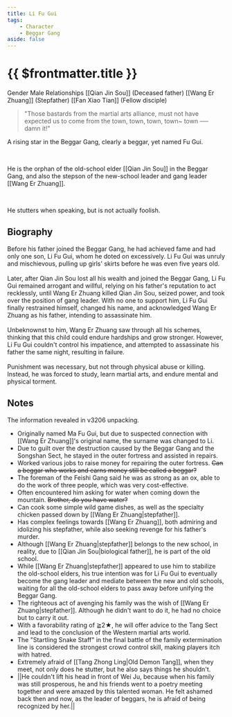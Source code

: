 ```yaml
---
title: Li Fu Gui
tags:
    - Character
    - Beggar Gang
aside: false
---
```


# {{ $frontmatter.title }}

<ChTabs position="bottom">
	<ChTab title="Li Fu Gui">
		<Ch src='/images/characters/special809/normal.webp' position='right'/>
		<ChName nameZh='李富貴' nameEn='Li Fu Gui' position='right' />
		<ChTable>
			<ChTr>
				<ChTd isTitle=true>
					Gender
				</ChTd>
				<ChTd>
					Male
				</ChTd>
			</ChTr>
			<ChTr>
				<ChTd isTitle=true position='center'>
					Relationships
				</ChTd>
			</ChTr>
			<ChTr>
				<ChTd position='center'>
					[[Qian Jin Sou]] (Deceased father)
				</ChTd>
			</ChTr>
			<ChTr>
				<ChTd position='center'>
					[[Wang Er Zhuang]] (Stepfather)
				</ChTd>
			</ChTr>
			<ChTr>
				<ChTd position='center'>
					[[Fan Xiao Tian]] (Fellow disciple)
				</ChTd>
			</ChTr>
		</ChTable>
	</ChTab>
</ChTabs>

> "Those bastards from the martial arts alliance, must not have expected us to come from the town, town, town, town~ town ── damn it!"

A rising star in the Beggar Gang, clearly a beggar, yet named Fu Gui.

<br>

He is the orphan of the old-school elder [[Qian Jin Sou]] in the Beggar Gang, and also the stepson of the new-school leader and gang leader [[Wang Er Zhuang]].

<br>

He stutters when speaking, but is not actually foolish.

## Biography

<Tabs>
  <Tab title="Biography One">
	Before his father joined the Beggar Gang, he had achieved fame and had only one son, Li Fu Gui, whom he doted on excessively. Li Fu Gui was unruly and mischievous, pulling up girls' skirts before he was even five years old.<br><br>
	Later, after Qian Jin Sou lost all his wealth and joined the Beggar Gang, Li Fu Gui remained arrogant and willful, relying on his father's reputation to act recklessly, until Wang Er Zhuang killed Qian Jin Sou, seized power, and took over the position of gang leader. With no one to support him, Li Fu Gui finally restrained himself, changed his name, and acknowledged Wang Er Zhuang as his father, intending to assassinate him.<br><br>
	Unbeknownst to him, Wang Er Zhuang saw through all his schemes, thinking that this child could endure hardships and grow stronger. However, Li Fu Gui couldn't control his impatience, and attempted to assassinate his father the same night, resulting in failure.<br><br>
	Punishment was necessary, but not through physical abuse or killing. Instead, he was forced to study, learn martial arts, and endure mental and physical torment.
  </Tab>
</Tabs>

## Notes

The information revealed in v3206 unpacking.

-   Originally named Ma Fu Gui, but due to suspected connection with [[Wang Er Zhuang]]'s original name, the surname was changed to Li.
-   Due to guilt over the destruction caused by the Beggar Gang and the Songshan Sect, he stayed in the outer fortress and assisted in repairs.
-   Worked various jobs to raise money for repairing the outer fortress. ~~Can a beggar who works and earns money still be called a beggar?~~
-   The foreman of the Feishi Gang said he was as strong as an ox, able to do the work of three people, which was very cost-effective.
-   Often encountered him asking for water when coming down the mountain. ~~Brother, do you have water?~~
-   Can cook some simple wild game dishes, as well as the specialty chicken passed down by [[Wang Er Zhuang|stepfather]].
-   Has complex feelings towards [[Wang Er Zhuang]], both admiring and idolizing his stepfather, while also seeking revenge for his father's murder.
-   Although [[Wang Er Zhuang|stepfather]] belongs to the new school, in reality, due to [[Qian Jin Sou|biological father]], he is part of the old school.
-   While [[Wang Er Zhuang|stepfather]] appeared to use him to stabilize the old-school elders, his true intention was for Li Fu Gui to eventually become the gang leader and mediate between the new and old schools, waiting for all the old-school elders to pass away before unifying the Beggar Gang.
-   The righteous act of avenging his family was the wish of [[Wang Er Zhuang|stepfather]]. Although he didn't want to do it, he had no choice but to carry it out.
-   With a favorability rating of ≧2★, he will offer advice to the Tang Sect and lead to the conclusion of the Western martial arts world.
-   The "Startling Snake Staff" in the final battle of the family extermination line is considered the strongest crowd control skill, making players itch with hatred.
-   Extremely afraid of [[Tang Zhong Ling|Old Demon Tang]], when they meet, not only does he stutter, but he also says things he shouldn't.
-   <MarkdownWrapper>||He couldn't lift his head in front of Wei Ju, because when his family was still prosperous, he and his friends went to a poetry meeting together and were amazed by this talented woman. He felt ashamed back then and now, as the leader of beggars, he is afraid of being recognized by her.||</MarkdownWrapper>

[^1]: PTT C Chat - [\[活俠\] 龍湘與奇怪的小知識 P4](https://www.ptt.cc/bbs/C_Chat/M.1729423145.A.69F.html)